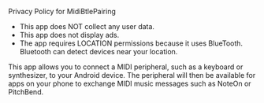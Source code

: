 Privacy Policy for MidiBtlePairing

* This app does NOT collect any user data.
* This app does not display ads.
* The app requires LOCATION permissions because it uses BlueTooth. Bluetooth can detect devices near your location.

This app allows you to connect a MIDI peripheral, such as a keyboard or synthesizer, to your Android device.
The peripheral will then be available for apps on your phone to exchange MIDI music messages such as NoteOn or PitchBend.
